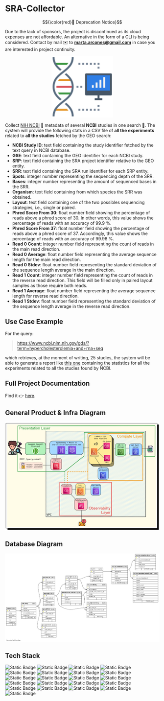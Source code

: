 # SRA-Collector

$${\color{red}📢 Deprecation Notice}$$

Due to the lack of sponsors, the project is discontinued as its cloud expenses are not affordable.
An alternative in the form of a CLI is being considered.
Contact by mail ✉️ to **marta.arcones@gmail.com** in case you are interested in project continuity.

<p align="center">
  <img width="200" src="https://github.com/arcones/sra-collector/blob/main/docs/bioinformaticsbyflaticon.png?raw=true" alt="SRA Collector Logo by Flaticon"/>
</p>

Collect [NIH NCBI](https://www.ncbi.nlm.nih.gov) 🧬 metadata of several **NCBI** studies in one search 🔮. The system will provide the following stats in a CSV file of **all the experiments** related to **all the studies** fetched by the GEO search:

* **NCBI Study ID**: text field containing the study identifier fetched by the text query in NCBI database.
* **GSE**: text field containing the GEO identifier for each NCBI study.
* **SRP**: text field containing the SRA project identifier relative to the GEO entity.
* **SRR**: text field containing the SRA run identifier for each SRP entity.
* **Spots**: integer number representing the sequencing depth of the SRR.
* **Bases**: integer number representing the amount of sequenced bases in the SRR.
* **Organism**: text field containing from which species the SRR was obtained.
* **Layout**: text field containing one of the two possibles sequencing strategies, i.e., single or paired.
* **Phred Score From 30**: float number field showing the percentage of reads above a phred score of 30. In other words, this value shows the percentage of reads with an accuracy of 99.9 %.
* **Phred Score From 37**: float number field showing the percentage of reads above a phred score of 37. Accordingly, this value shows the percentage of reads with an accuracy of 99.98 %.
* **Read 0 Count**: integer number field representing the count of reads in the main read direction.
* **Read 0 Average**: float number field representing the average sequence length for the main read direction.
* **Read 0 Stdev**: float number field representing the standard deviation of the sequence length average in the main direction.
* **Read 1 Count**: integer number field representing the count of reads in the reverse read direction. This field will be filled only in paired layout samples as those require both reads.
* **Read 1 Average**: float number field representing the average sequence length for reverse read direction.
* **Read 1 Stdev**: float number field representing the standard deviation of the sequence length average in the reverse read direction.

## Use Case Example

For the query:

> https://www.ncbi.nlm.nih.gov/gds/?term=hypercholesterolemia+and+rna+seq

which retrieves, at the moment of writing, 25 studies, the system will be able to generate a report like [this one](./docs/Report_bhBZZgrvliAEMcw=.csv) containing the statistics for all the experiments related to all the studies found by NCBI.

## Full Project Documentation

Find it 👉 [here](./docs/TFG_MartaArconesRodriguez_Final.pdf).

## General Product & Infra Diagram

![alt text](./docs/generalDiagramWithFlaticonIcons.png "Product & Infra Diagram")

## Database Diagram

![alt text](./db/diagram.png "Database diagram")

## Tech Stack

![Static Badge](https://img.shields.io/badge/Pycharm-yellow?logo=pycharm&logoColor=black)
![Static Badge](https://img.shields.io/badge/AWS-orange?logo=amazonaws)
![Static Badge](https://img.shields.io/badge/Python-blue?logo=python&logoColor=yellow)
![Static Badge](https://img.shields.io/badge/Terraform-lavender?logo=terraform)
![Static Badge](https://img.shields.io/badge/PostgreSQL-yellow?logo=postgresql)
![Static Badge](https://img.shields.io/badge/H2-violet?logo=adminer)
![Static Badge](https://img.shields.io/badge/docker-white?logo=docker)
![Static Badge](https://img.shields.io/badge/git-moccasin?logo=git)
![Static Badge](https://img.shields.io/badge/GHActions-black?logo=githubactions)
![Static Badge](https://img.shields.io/badge/Dependabot-deepskyblue?logo=dependabot)
![Static Badge](https://img.shields.io/badge/Swagger-brightgreen?logo=swagger&logoColor=white)
![Static Badge](https://img.shields.io/badge/OpenAPI-dimgray?logo=openapiinitiative)
![Static Badge](https://img.shields.io/badge/SchemaSpy-cornflowerblue?logo=amazondocumentdb&logoColor=black)
![Static Badge](https://img.shields.io/badge/pysradb-white?logo=scipy&logoColor=red)
![Static Badge](https://img.shields.io/badge/Flyway-red?logo=flyway)
![Static Badge](https://img.shields.io/badge/opensearch-blue?logo=opensearch)
![Static Badge](https://img.shields.io/badge/Precommit-white?logo=precommit)
![Static Badge](https://img.shields.io/badge/make-indigo?logo=cmake)
![Static Badge](https://img.shields.io/badge/SamCLI-orange?logo=amazonaws)
![Static Badge](https://img.shields.io/badge/bash-black?logo=gnubash&logoColor=chartreuse)
![Static Badge](https://img.shields.io/badge/Pytest-gold?logo=pytest&logoColor=black)
